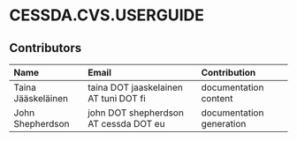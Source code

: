 # CESSDA.CVS.USERGUIDE

## Contributors

Name                 | Email                                             | Contribution
:---                 | :---                                              | :---
Taina Jääskeläinen   | taina DOT jaaskelainen AT tuni DOT fi             | documentation content
John Shepherdson     | john DOT shepherdson AT cessda DOT eu             | documentation generation
